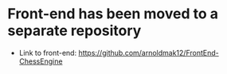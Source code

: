 # Front-end has been moved to a separate repository

* Link to front-end: https://github.com/arnoldmak12/FrontEnd-ChessEngine

